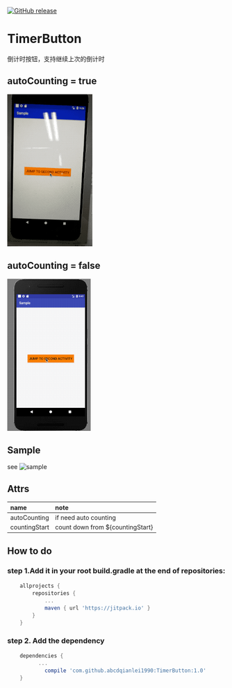 [![GitHub release](https://img.shields.io/github/release/abcdqianlei1990/TimerButton.svg)](https://github.com/abcdqianlei1990/TimerButton/releases)
# TimerButton
倒计时按钮，支持继续上次的倒计时

## autoCounting = true
![image](https://github.com/abcdqianlei1990/TimerButton/blob/master/gif/autoCountingTrue.gif)

## autoCounting = false
![image](https://github.com/abcdqianlei1990/TimerButton/blob/master/gif/autoCountingFalse.gif)

## Sample
see ![sample](https://github.com/abcdqianlei1990/TimerButton/tree/master/sample)

## Attrs
|name|note|
|:----|:------|
|autoCounting|if need auto counting|
|countingStart|count down from ${countingStart}|

## How to do
### step 1.Add it in your root build.gradle at the end of repositories:
```groovy
	allprojects {
		repositories {
			...
			maven { url 'https://jitpack.io' }
		}
	}
```
### step 2. Add the dependency
```groovy
	dependencies {
          ...
	        compile 'com.github.abcdqianlei1990:TimerButton:1.0'
	}
```
